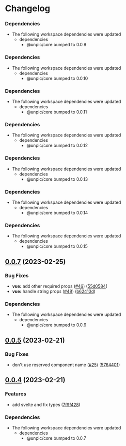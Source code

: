 # Changelog

### Dependencies

* The following workspace dependencies were updated
  * dependencies
    * @unpic/core bumped to 0.0.8

### Dependencies

* The following workspace dependencies were updated
  * dependencies
    * @unpic/core bumped to 0.0.10

### Dependencies

* The following workspace dependencies were updated
  * dependencies
    * @unpic/core bumped to 0.0.11

### Dependencies

* The following workspace dependencies were updated
  * dependencies
    * @unpic/core bumped to 0.0.12

### Dependencies

* The following workspace dependencies were updated
  * dependencies
    * @unpic/core bumped to 0.0.13

### Dependencies

* The following workspace dependencies were updated
  * dependencies
    * @unpic/core bumped to 0.0.14

### Dependencies

* The following workspace dependencies were updated
  * dependencies
    * @unpic/core bumped to 0.0.15

## [0.0.7](https://github.com/ascorbic/unpic-img/compare/vue-v0.0.6...vue-v0.0.7) (2023-02-25)


### Bug Fixes

* **vue:** add other required props ([#46](https://github.com/ascorbic/unpic-img/issues/46)) ([55d0584](https://github.com/ascorbic/unpic-img/commit/55d058437386fba363934d3c883d1638084d0a84))
* **vue:** handle string props ([#48](https://github.com/ascorbic/unpic-img/issues/48)) ([b62413d](https://github.com/ascorbic/unpic-img/commit/b62413d5d3b6345b28d54568b42d7450c241318a))


### Dependencies

* The following workspace dependencies were updated
  * dependencies
    * @unpic/core bumped to 0.0.9

## [0.0.5](https://github.com/ascorbic/unpic-img/compare/vue-v0.0.4...vue-v0.0.5) (2023-02-21)


### Bug Fixes

* don't use reserved component name ([#25](https://github.com/ascorbic/unpic-img/issues/25)) ([5764401](https://github.com/ascorbic/unpic-img/commit/57644010c3f04cbf1a3c7d3090a5c03127049d0b))

## [0.0.4](https://github.com/ascorbic/unpic-img/compare/vue-v0.0.3...vue-v0.0.4) (2023-02-21)


### Features

* add svelte and fix types ([7f9f428](https://github.com/ascorbic/unpic-img/commit/7f9f428bd66226ea9a3ddefc8f5908b58c2bb7ac))


### Dependencies

* The following workspace dependencies were updated
  * dependencies
    * @unpic/core bumped to 0.0.7
